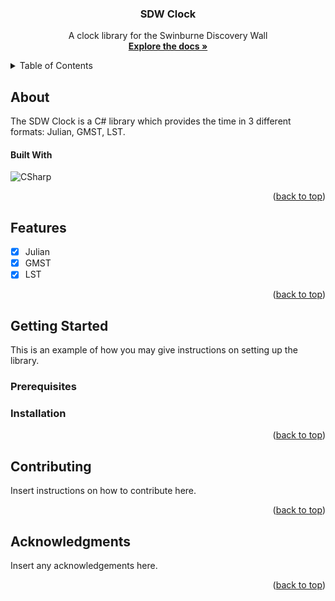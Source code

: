 <!-- Improved compatibility of back to top link: See: https://github.com/othneildrew/Best-README-Template/pull/73 -->
<a name="readme-top"></a>
<!-- PROJECT LOGO -->
<div align="center">
  <h3 align="center">SDW Clock</h3>

  <p align="center">
    A clock library for the Swinburne Discovery Wall
    <br />
    <a href="https://github.com/othneildrew/Best-README-Template"><strong>Explore the docs »</strong></a>
    <br />
  </p>
</div>


<!-- TABLE OF CONTENTS -->
<details>
  <summary>Table of Contents</summary>
  <ol>
    <li>
      <a href="#about">About</a>
      <ul>
        <li><a href="#built-with">Built With</a></li>
      </ul>
    </li>
    <li><a href="#features">Features</a></li>
    <li>
      <a href="#getting-started">Getting Started</a>
      <ul>
        <li><a href="#prerequisites">Prerequisites</a></li>
        <li><a href="#installation">Installation</a></li>
      </ul>
    </li>
    <li><a href="#contributing">Contributing</a></li>
    <li><a href="#acknowledgments">Acknowledgments</a></li>
  </ol>
</details>



<!-- ABOUT -->
## About

The SDW Clock is a C# library which provides the time in 3 different formats: Julian, GMST, LST.

#### Built With
![CSharp][cs]

<p align="right">(<a href="#readme-top">back to top</a>)</p>



<!-- FEATURES -->
## Features

- [x] Julian
- [x] GMST
- [x] LST

<p align="right">(<a href="#readme-top">back to top</a>)</p>



<!-- GETTING STARTED -->
## Getting Started

This is an example of how you may give instructions on setting up the library.

### Prerequisites



### Installation



<p align="right">(<a href="#readme-top">back to top</a>)</p>



<!-- CONTRIBUTING -->
## Contributing

Insert instructions on how to contribute here.

<p align="right">(<a href="#readme-top">back to top</a>)</p>



<!-- ACKNOWLEDGMENTS -->
## Acknowledgments

Insert any acknowledgements here.

<p align="right">(<a href="#readme-top">back to top</a>)</p>



<!-- MARKDOWN LINKS & IMAGES -->
<!-- https://www.markdownguide.org/basic-syntax/#reference-style-links -->
[cs]: https://img.shields.io/badge/C%23-239120?style=for-the-badge&logo=c-sharp&logoColor=white
